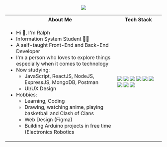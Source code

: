 <!-- # <p align = "center" >Hi 👋, I'm Ralph Rosael </p> -->
 <p align = "center" ><img align="center"  src="https://github.com/coder-ralph/coder-ralph/master/readme_banner.png?raw" /></p>

<table>
<tr>
 <th>
 About Me
 </th>
<th>
Tech Stack
</th>
</tr>

<tr>
 <td width="70%">
   <ul>
     <li> Hi 👋, I'm Ralph </li>
     <li> Information System Student 👨‍💻 </li>
     <li> A self-taught Front-End and Back-End Developer</li>
     <li> I'm a person who loves to explore things especially when it comes to technology</li>
     <li> Now studying:   
        <ul> 
          <li> JavaScript, ReactJS, NodeJS, ExpressJS, MongoDB, Postman </li>
          <li> UI/UX Design </li>
        </ul>          
     </li>  
     <li> Hobbies:
        <ul> 
          <li> Learning, Coding </li>
          <li> Drawing, watching anime, playing basketball and Clash of Clans </li>
          <li> Web Design (Figma) </li>
          <li> Building Arduino projects in free time (Electronics Robotics</li>
        </ul>
     </li>  
   </ul> 
</td>
<td>
    <img src="https://img.shields.io/badge/-HTML5-333.svg?logo=html5&style=flat">
    <img src="https://img.shields.io/badge/-CSS3-1572B6.svg?logo=css3&style=flat">
    <img src="https://img.shields.io/badge/Javascript-276DC3.svg?logo=javascript&style=flat">
    <img src="https://img.shields.io/badge/-Bootstrap-563D7C.svg?logo=bootstrap&style=flat">
    <img src="https://img.shields.io/badge/MySQL-005C84?style=for-the-badge&logo=mysql&logoColor=white&style=flat">   
    <img src="https://img.shields.io/badge/PHP-ccc.svg?logo=php&style=flat">
    <img src="https://img.shields.io/badge/-Python-F9DC3E.svg?logo=python&style=flat">    
    <img src="https://img.shields.io/badge/-GitHub-181717.svg?logo=github&style=flat">
    <img src="https://img.shields.io/badge/-Visual%20Studio%20Code-007ACC.svg?logo=visual-studio-code&style=flat">
  </td>
</tr>
</table>


<!---
Alpha776/Alpha776 is a ✨ special ✨ repository because its `README.md` (this file) appears on your GitHub profile.
You can click the Preview link to take a look at your changes.
--->
